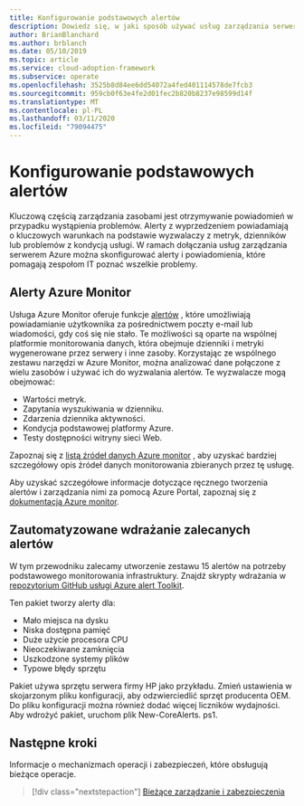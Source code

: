 ```yaml
---
title: Konfigurowanie podstawowych alertów
description: Dowiedz się, w jaki sposób używać usług zarządzania serwerem Azure do konfigurowania alertów i powiadomień, które pomagają zespołom IT poznać wszelkie problemy.
author: BrianBlanchard
ms.author: brblanch
ms.date: 05/10/2019
ms.topic: article
ms.service: cloud-adoption-framework
ms.subservice: operate
ms.openlocfilehash: 3525b8d84ee6dd54072a4fed401114578de7fcb3
ms.sourcegitcommit: 959cb0f63e4fe2d01fec2b820b8237e98599d14f
ms.translationtype: MT
ms.contentlocale: pl-PL
ms.lasthandoff: 03/11/2020
ms.locfileid: "79094475"
---
```

# <a name="set-up-basic-alerts"></a>Konfigurowanie podstawowych alertów

Kluczową częścią zarządzania zasobami jest otrzymywanie powiadomień w przypadku wystąpienia problemów. Alerty z wyprzedzeniem powiadamiają o kluczowych warunkach na podstawie wyzwalaczy z metryk, dzienników lub problemów z kondycją usługi. W ramach dołączania usług zarządzania serwerem Azure można skonfigurować alerty i powiadomienia, które pomagają zespołom IT poznać wszelkie problemy.

## <a name="azure-monitor-alerts"></a>Alerty Azure Monitor

Usługa Azure Monitor oferuje funkcje [alertów](https://docs.microsoft.com/azure/azure-monitor/platform/alerts-overview) , które umożliwiają powiadamianie użytkownika za pośrednictwem poczty e-mail lub wiadomości, gdy coś się nie stało. Te możliwości są oparte na wspólnej platformie monitorowania danych, która obejmuje dzienniki i metryki wygenerowane przez serwery i inne zasoby. Korzystając ze wspólnego zestawu narzędzi w Azure Monitor, można analizować dane połączone z wielu zasobów i używać ich do wyzwalania alertów. Te wyzwalacze mogą obejmować:

- Wartości metryk.
- Zapytania wyszukiwania w dzienniku.
- Zdarzenia dziennika aktywności.
- Kondycja podstawowej platformy Azure.
- Testy dostępności witryny sieci Web.

Zapoznaj się z [listą źródeł danych Azure monitor](https://docs.microsoft.com/azure/azure-monitor/platform/data-sources) , aby uzyskać bardziej szczegółowy opis źródeł danych monitorowania zbieranych przez tę usługę.

Aby uzyskać szczegółowe informacje dotyczące ręcznego tworzenia alertów i zarządzania nimi za pomocą Azure Portal, zapoznaj się z [dokumentacją Azure monitor](https://docs.microsoft.com/azure/azure-monitor/platform/alerts-metric).

## <a name="automated-deployment-of-recommended-alerts"></a>Zautomatyzowane wdrażanie zalecanych alertów

W tym przewodniku zalecamy utworzenie zestawu 15 alertów na potrzeby podstawowego monitorowania infrastruktury. Znajdź skrypty wdrażania w [repozytorium GitHub usługi Azure alert Toolkit](https://github.com/Microsoft/manageability-toolkits).

Ten pakiet tworzy alerty dla:

- Mało miejsca na dysku
- Niska dostępna pamięć
- Duże użycie procesora CPU
- Nieoczekiwane zamknięcia
- Uszkodzone systemy plików
- Typowe błędy sprzętu

Pakiet używa sprzętu serwera firmy HP jako przykładu. Zmień ustawienia w skojarzonym pliku konfiguracji, aby odzwierciedlić sprzęt producenta OEM. Do pliku konfiguracji można również dodać więcej liczników wydajności. Aby wdrożyć pakiet, uruchom plik New-CoreAlerts. ps1.

## <a name="next-steps"></a>Następne kroki

Informacje o mechanizmach operacji i zabezpieczeń, które obsługują bieżące operacje.

> [!div class="nextstepaction"]
> [Bieżące zarządzanie i zabezpieczenia](./ongoing-management-overview.md)
